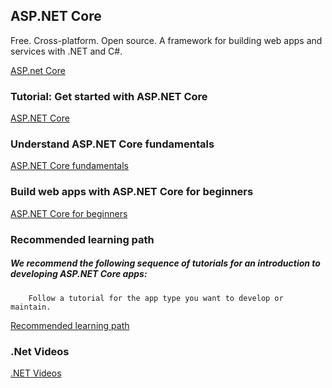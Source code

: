 ## ASP.NET Core
Free. Cross-platform. Open source.
A framework for building web apps and services with .NET and C#.

[ASP.net Core](https://dotnet.microsoft.com/en-us/apps/aspnet)

### Tutorial: Get started with ASP.NET Core
[ASP.NET Core](https://learn.microsoft.com/en-us/aspnet/core/getting-started/?view=aspnetcore-9.0)
              

### Understand ASP.NET Core fundamentals
[ASP.NET Core fundamentals](https://learn.microsoft.com/en-us/training/paths/aspnet-core-fundamentals/)

### Build web apps with ASP.NET Core for beginners
[ASP.NET Core for beginners](https://learn.microsoft.com/en-us/training/paths/aspnet-core-web-app/)


### Recommended learning path
##### We recommend the following sequence of tutorials for an introduction to developing ASP.NET Core apps:
        Follow a tutorial for the app type you want to develop or maintain.

[Recommended learning path](https://learn.microsoft.com/en-us/aspnet/core/introduction-to-aspnet-core?view=aspnetcore-9.0#recommended-learning-path)



### .Net Videos

[.NET Videos](https://dotnet.microsoft.com/en-us/learn/videos)